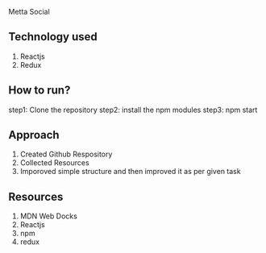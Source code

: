 Metta Social

## Technology used

1) Reactjs
2) Redux

## How to run?
step1: Clone the repository
step2: install the npm modules
step3: npm start



## Approach
1) Created Github Respository
2) Collected Resources
3) Imporoved simple structure and then improved it as per given task


## Resources
 1) MDN Web Docks
 2) Reactjs
 3) npm
 4) redux
